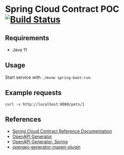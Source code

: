 # Spring Cloud Contract POC [![Build Status](https://travis-ci.com/mplanchant/spring-cloud-contract-poc.svg?branch=master)](https://travis-ci.com/mplanchant/spring-cloud-contract-poc)

## Requirements

* Java 11

## Usage

Start service with `./mvnw spring-boot:run`.

## Example requests

```
curl -v http://localhost:8080/pets/1
```

## References

* [Spring Cloud Contract Reference Documentation](https://cloud.spring.io/spring-cloud-contract/reference/html/)
* [OpenAPI Generator](https://openapi-generator.tech/)
* [OpenAPI Generator: Spring](https://openapi-generator.tech/docs/generators/spring)
* [openapi-generator-maven-plugin](https://github.com/OpenAPITools/openapi-generator/tree/master/modules/openapi-generator-maven-plugin)
